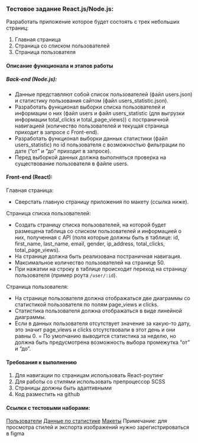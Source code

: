 ### Тестовое задание React.js/Node.js:

Разработать приложение которое будет состоять с трех небольших страниц:
1. Главная страница
2. Страница со списком пользователей
2. Страница пользователя 

#### Описание функционала и этапов работы

##### Back-end (Node.js):
- Данные представляют собой список пользователей (файл users.json) и статистику пользования сайтом (файл users_statistic.json).
- Разработать функционал выборки списка пользователей и информации о них (файл users и файл users_statistic (для выгрузки информации total_clicks и total_page_views)) с постраничной навигацией (количество пользователей и текущая страница приходит в запросе с Front-end).
- Разработать функционал выборки данных статистики (файл users_statistic) по id пользователя с возможностью фильтрации по дате (“от” и “до” приходит в запросе).
- Перед выборкой данных должна выполняться проверка на существование пользователя в файле users.

#### Front-end (React):
Главная страница:
- Сверстать главную страницу приложения по макету (ссылка ниже).

Страница списка пользователей:
- Создать страницу списка пользователей, на которой будет размещена таблица со списком пользователей и информацией о них, полученная с API (поля которые должны быть в таблице: id, first_name, last_name, email, gender, ip_address, total_clicks, total_page_views).
- На странице должна быть реализована постраничная навигация.
- Максимальное количество пользователей на странице 50.
- При нажатии на строку в таблице происходит переход на страницу пользователя (пример роута `/user/:id`).

Страница пользователя:
- На странице пользователя должна отображаться две диаграммы со статистикой пользователя по полям page_views и clicks.
- Статистика пользователя должна отображаться в виде линейной диаграммы.
- Если в данных пользователя отсутствует значение за какую-то дату, это значит page_views и clicks отсутствовали в этот день и они равны 0.
= По умолчанию выводится статистика за неделю, но должна быть предусмотрена возможность выбора промежутка “от” и “до”.


#### Требования к выполнению

1. Для навигации по страницам использовать React-роутинг
2. Для работы со стилями использовать препроцессор SCSS
3. Страницы должны быть адаптивными
4. Код разместить на github

#### Ссылки с тестовыми наборами:
[Пользователи](https://drive.google.com/open?id=1Mnt53fYM_JNsUQgzh7nfsvUjuBAWmh9f)
[Данные по статистике](https://drive.google.com/open?id=10XCbjQ1QvdFTsOP5kXpmoXOZIqYVT_1K)
[Макеты](https://www.figma.com/file/LpWuCx7YkPctSdSVwAKflI/Untitled?node-id=0%3A1)
Примечание: для просмотра стилей и экспорта изображений нужно зарегистрироваться в figma
